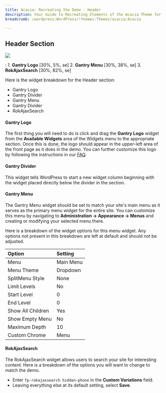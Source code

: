 ```yaml
---
title: Acacia: Recreating the Demo - Header
description: Your Guide to Recreating Elements of the Acacia Theme for WordPress
breadcrumb: /wordpress:WordPress/!themes:Themes/acacia:Acacia

---
```


Header Section
-----

![][demo]

:	1. **Gantry Logo** [30%, 5%, se]
	2. **Gantry Menu** [30%, 38%, se]
    3. **RokAjaxSearch** [30%, 82%, se]

Here is the widget breakdown for the Header section:

* Gantry Logo
* Gantry Divider
* Gantry Menu
* Gantry Divider 
* RokAjaxSearch

#### Gantry Logo

The first thing you will need to do is click and drag the **Gantry Logo** widget from the **Available Widgets** area of the Widgets menu to the appropriate section. Once this is done, the logo should appear in the upper-left area of the front page as it does in the demo. You can further customize this logo by following the instructions in our [FAQ][faq].

#### Gantry Divider

This widget tells WordPress to start a new widget column beginning with the widget placed directly below the divider in the section.

#### Gantry Menu

The Gantry Menu widget should be set to match your site's main menu as it serves as the primary menu widget for the entire site. You can customize this menu by navigating to **Administration -> Appearance -> Menus** and creating or modifying your selected menu there.

Here is a breakdown of the widget options for this menu widget. Any options not present in this breakdown are left at default and should not be adjusted.

| Option            | Setting   |
| :---------------- | :-------- |
| Menu              | Main Menu |
| Menu Theme        | Dropdown  |
| SplitMenu Style   | None      |
| Limit Levels      | No        |
| Start Level       | 0         |
| End Level         | 0         |
| Show All Children | Yes       |
| Show Empty Menu   | No        |
| Maximum Depth     | 10        |
| Custom Chrome     | Menu      |


#### RokAjaxSearch

The RokAjaxSearch widget allows users to search your site for interesting content. Here is a breakdown of the options you will want to change to match the demo.

* Enter `fp-rokajaxsearch hidden-phone` in the **Custom Variations** field.
* Leaving everything else at its default setting, select **Save**.

[demo]: assets/demo_1.jpeg
[faq]: faq.md